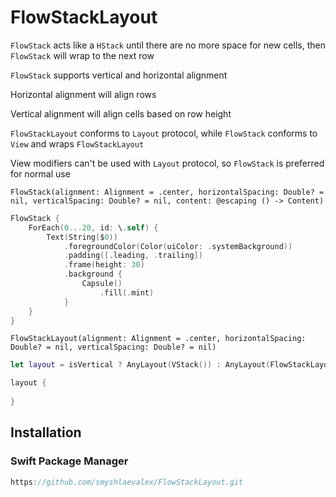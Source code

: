 # FlowStackLayout

`FlowStack` acts like a `HStack` until there are no more space for new cells, then `FlowStack` will wrap to the next row

`FlowStack` supports vertical and horizontal alignment

Horizontal alignment will align rows

Vertical alignment will align cells based on row height

`FlowStackLayout` conforms to `Layout` protocol, while `FlowStack` conforms to `View` and wraps `FlowStackLayout`

View modifiers can't be used with `Layout` protocol, so `FlowStack` is preferred for normal use

`FlowStack(alignment: Alignment = .center, horizontalSpacing: Double? = nil, verticalSpacing: Double? = nil, content: @escaping () -> Content)`

```swift
FlowStack {
    ForEach(0...20, id: \.self) {
        Text(String($0))
            .foregroundColor(Color(uiColor: .systemBackground))
            .padding([.leading, .trailing])
            .frame(height: 30)
            .background {
                Capsule()
                    .fill(.mint)
            }
    }
}
```

`FlowStackLayout(alignment: Alignment = .center, horizontalSpacing: Double? = nil, verticalSpacing: Double? = nil)`

```swift
let layout = isVertical ? AnyLayout(VStack()) : AnyLayout(FlowStackLayout())

layout {
  
}
```

## Installation

### Swift Package Manager

```swift
https://github.com/smyshlaevalex/FlowStackLayout.git
```
